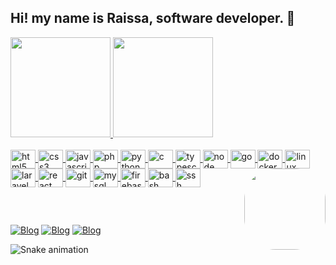 ## Hi! my name is Raissa, software developer. 👋

<div align="left">
  <a href="https://github.com/RaissaDev">
  <img height="160em" src="https://github-readme-stats.vercel.app/api?username=Raissadev&show_icons=true&theme=dracula&include_all_commits=true&count_private=true"/>
  <img height="160em" src="https://github-readme-stats.vercel.app/api/top-langs/?username=Raissadev&hide=css,html,blade,hack,javascript&layout=compact&theme=dracula&bg_color=#fff"/>
</div>

<div style="display: block"><br>
   <img alt="html5" width="40" height="30" align="center" src="https://cdn.jsdelivr.net/gh/devicons/devicon/icons/html5/html5-original.svg" />
   <img alt="css3" width="40" height="30" align="center" src="https://cdn.jsdelivr.net/gh/devicons/devicon/icons/css3/css3-original.svg" />
   <img alt="javascript" width="40" height="30" align="center" src="https://cdn.jsdelivr.net/gh/devicons/devicon/icons/javascript/javascript-original.svg" />
   <img alt="php" width="40" height="30" align="center" src="https://cdn.jsdelivr.net/gh/devicons/devicon/icons/php/php-original.svg" />
   <img alt="python" width="40" height="30" align="center" src="https://cdn.jsdelivr.net/gh/devicons/devicon/icons/python/python-original.svg" />
   <img alt="c" width="40" height="30" align="center" src="https://cdn.jsdelivr.net/gh/devicons/devicon/icons/c/c-original.svg" />
   <img alt="typescript" width="40" height="30" align="center" src="https://cdn.jsdelivr.net/gh/devicons/devicon/icons/typescript/typescript-original.svg" />
   <img alt="node" width="40" height="30" align="center" src="https://cdn.jsdelivr.net/gh/devicons/devicon/icons/nodejs/nodejs-original-wordmark.svg" />
   <img alt="go" width="40" height="30" align="center" src="https://cdn.jsdelivr.net/gh/devicons/devicon/icons/go/go-original.svg" />
   <img alt="docker" width="40" height="30" align="center" src="https://cdn.jsdelivr.net/gh/devicons/devicon/icons/docker/docker-plain-wordmark.svg" />
   <img alt="linux" width="40" height="30" align="center" src="https://cdn.jsdelivr.net/gh/devicons/devicon/icons/linux/linux-original.svg" /> 
   <img alt="laravel" width="40" height="30" align="center" src="https://cdn.jsdelivr.net/gh/devicons/devicon/icons/laravel/laravel-plain.svg" />
   <img alt="react" width="40" height="30" align="center" src="https://cdn.jsdelivr.net/gh/devicons/devicon/icons/react/react-original.svg" />
   <img alt="git" width="40" height="30" align="center" src="https://cdn.jsdelivr.net/gh/devicons/devicon/icons/git/git-original.svg" />
   <img alt="mysql" width="40" height="30" align="center" src="https://cdn.jsdelivr.net/gh/devicons/devicon/icons/mysql/mysql-original.svg" />
   <img alt="firebase" width="40" height="30" align="center" src="https://cdn.jsdelivr.net/gh/devicons/devicon/icons/firebase/firebase-plain.svg" />
   <img alt="bash" width="40" height="30" align="center" src="https://cdn.jsdelivr.net/gh/devicons/devicon/icons/bash/bash-original.svg" />
   <img alt="ssh" width="40" height="30" align="center" src="https://cdn.jsdelivr.net/gh/devicons/devicon/icons/ssh/ssh-original.svg" />
  <img align="right" width="130" height="130" style="border-radius:50px;" src="https://user-images.githubusercontent.com/82960240/139607128-1c6da43d-5c91-4c6d-a2c4-9e0ec23e7d7d.png" />
</div>
   
##
  
<div style="display: inline_block;"><br>
   
[![Blog](https://img.shields.io/badge/Instagram-E4405F?style=for-the-badge&logo=instagram&logoColor=white)](https://www.instagram.com/raissa_dev/)
[![Blog](https://img.shields.io/badge/LinkedIn-0077B5?style=for-the-badge&logo=linkedin&logoColor=white)](https://www.linkedin.com/in/raissa-dev-69986a214/)
[![Blog](https://img.shields.io/badge/GitHub-100000?style=for-the-badge&logo=github&logoColor=white)](https://github.com/Raissadev/)
   
</div>

![Snake animation](https://github.com/RaissaDev/RaissaDev/blob/output/github-contribution-grid-snake.svg)

